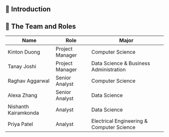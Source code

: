 ## 🌟 Introduction

## 👥 The Team and Roles

| Name            | Role            | Major                                     |
| --------------- | --------------- | ----------------------------------------- |
| Kinton Duong    | Project Manager | Computer Science                          |
| Tanay Joshi     | Project Manager | Data Science & Business Administration    |
| Raghav Aggarwal | Senior Analyst  | Computer Science                          |
| Alexa Zhang     | Senior Analyst  | Data Science                              |
| Nishanth Kairamkonda         | Analyst         | Data Science                              |
| Priya Patel     | Analyst         | Electrical Engineering & Computer Science |
                  
